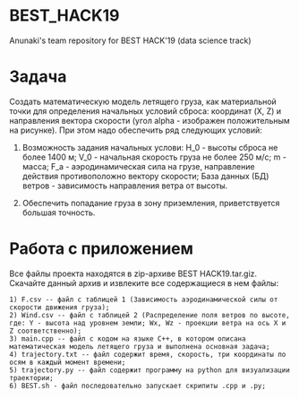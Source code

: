 # BEST_HACK19
Anunaki's team repository for BEST HACK'19 (data science track)
# Задача
Создать математическую модель летящего груза, как материальной точки для определения начальных условий сброса: координат (X, Z) и направления вектора скорости (угол alpha - изображен положительным на рисунке). При этом надо обеспечить ряд следующих условий:
  
  1. Возможность задания начальных услови:
  H_0 - высоты сброса не более 1400 м;
  V_0 - начальная скорость груза не более 250 м/с;
  m - масса;
  F_a - аэродинамическая сила на грузе, направление действия противоположно вектору скорости;
  База данных (БД) ветров - зависимость направления ветра от высоты.
  
  2. Обеспечить попадание груза в зону приземления, приветствуется большая точность.

# Работа с приложением
Все файлы проекта находятся в zip-архиве BEST HACK19.tar.giz. Скачайте данный архив и извлеките все содержащиеся в нем файлы:
    
    1) F.csv -- файл с таблицей 1 (Зависимость аэродинамической силы от скорости движения груза);
    2) Wind.csv -- файл с таблицей 2 (Распределение поля ветров по высоте, где: Y - высота над уровнем земли; Wx, Wz - проекции ветра на ось X и Z соответственно);
    3) main.cpp -- файл с кодом на языке C++, в котором описана математическая модель летящего груза и выполнена основная задача;
    4) trajectory.txt -- файл содержит время, скорость, три координаты по осям в каждый момент времени;
    5) trajectory.py -- файл содержит программу на python для визуализации траектории; 
    6) BEST.sh - файл последовательно запускает скрипиты .cpp и .py;
    
